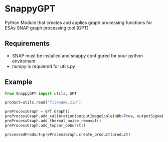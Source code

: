 # SnappyGPT

Python Module that creates and applies graph processing functions for ESAs SNAP graph processing tool (GPT)

## Requirements

* SNAP must be installed and snappy configured for your python enviroment
* numpy is requiered for utils.py

## Example

```python
from SnappyGPT import utils, GPT

product=utils.read('filename.zip')

preProcessGraph = GPT.Graph()
preProcessGraph.add_calibration(outputImageScaleInDb=True, outputSigmaBand=True)
preProcessGraph.add_thermal_noise_removal()
preProcessGraph.add_topsar_deburst()

processedProduct=preProcessGraph.create_product(product)
```
